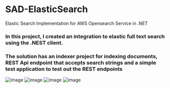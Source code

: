 # SAD-ElasticSearch
Elastic Search Implementation for AWS Opensearch Service in .NET

### In this project, I created an integration to elastic full text search using the .NEST client.
### The solution has an indexer project for indexing documents, REST Api endpoint that accepts search strings and a simple test application to test out the REST endpoints



![image](https://user-images.githubusercontent.com/43809312/150349339-4c44e37e-e439-4349-8248-65ce0eee6eac.png)
![image](https://user-images.githubusercontent.com/43809312/150349422-1b258a34-1f2f-4b2d-b302-d065aad435d6.png)
![image](https://user-images.githubusercontent.com/43809312/150349457-295b1864-67cf-4cfe-8f0c-fecc3525e65c.png)
![image](https://user-images.githubusercontent.com/43809312/150349615-57bb25d4-bd39-4946-b71f-0601a2f7426e.png)
